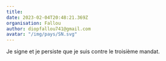 ```yaml
---
title: 
date: 2023-02-04T20:48:21.369Z
organisation: Fallou 
author: diopfallou741@gmail.com
avatar: "/img/pays/SN.svg"
---
```


Je signe et je persiste que je suis contre le troisième mandat.